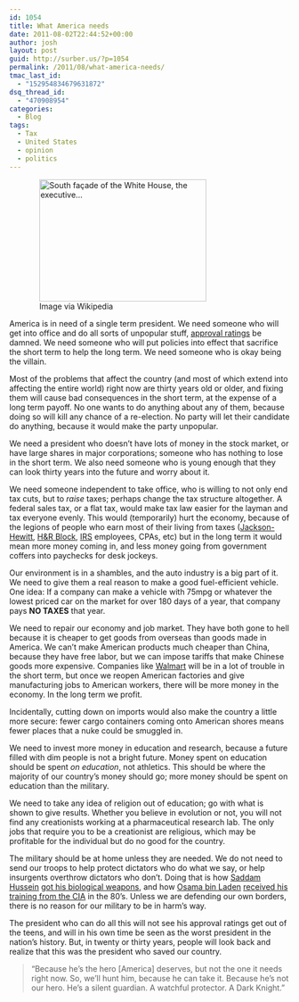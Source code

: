 ```yaml
---
id: 1054
title: What America needs
date: 2011-08-02T22:44:52+00:00
author: josh
layout: post
guid: http://surber.us/?p=1054
permalink: /2011/08/what-america-needs/
tmac_last_id:
  - "152954834679631872"
dsq_thread_id:
  - "470908954"
categories:
  - Blog
tags:
  - Tax
  - United States
  - opinion
  - politics
---
```

<div class="zemanta-img" style="margin: 1em; display: block;">
  <figure style="max-width: 300px" class="wp-caption alignright"><a href="http://commons.wikipedia.org/wiki/File:WhiteHouseSouthFacade.JPG"><img title="South façade of the White House, the executive..." src="http://upload.wikimedia.org/wikipedia/commons/thumb/a/af/WhiteHouseSouthFacade.JPG/300px-WhiteHouseSouthFacade.JPG" alt="South façade of the White House, the executive..." width="300" height="219" /></a><figcaption class="wp-caption-text">Image via Wikipedia</figcaption></figure>
</div>

America is in need of a single term president. We need someone who will get into office and do all sorts of unpopular stuff, <a class="zem_slink" title="United States presidential approval rating" href="http://en.wikipedia.org/wiki/United_States_presidential_approval_rating" rel="wikipedia">approval ratings</a> be damned. We need someone who will put policies into effect that sacrifice the short term to help the long term. We need someone who is okay being the villain.<!--more-->

Most of the problems that affect the country (and most of which extend into affecting the entire world) right now are thirty years old or older, and fixing them will cause bad consequences in the short term, at the expense of a long term payoff. No one wants to do anything about any of them, because doing so will kill any chance of a re-election. No party will let their candidate do anything, because it would make the party unpopular.

We need a president who doesn&#8217;t have lots of money in the stock market, or have large shares in major corporations; someone who has nothing to lose in the short term. We also need someone who is young enough that they can look thirty years into the future and worry about it.

We need someone independent to take office, who is willing to not only end tax cuts, but to _raise_ taxes; perhaps change the tax structure altogether. A federal sales tax, or a flat tax, would make tax law easier for the layman and tax everyone evenly. This would (temporarily) hurt the economy, because of the legions of people who earn most of their living from taxes (<a class="zem_slink" title="Jackson Hewitt" href="http://www.jacksonhewitt.com" rel="homepage">Jackson-Hewitt</a>, <a class="zem_slink" title="H&R Block" href="http://www.hrblock.com/" rel="homepage">H&R Block</a>, <a class="zem_slink" title="Internal Revenue Service" href="http://en.wikipedia.org/wiki/Internal_Revenue_Service" rel="wikipedia">IRS</a> employees, CPAs, etc) but in the long term it would mean more money coming in, and less money going from government coffers into paychecks for desk jockeys.

Our environment is in a shambles, and the auto industry is a big part of it. We need to give them a real reason to make a good fuel-efficient vehicle. One idea: If a company can make a vehicle with 75mpg or whatever the lowest priced car on the market for over 180 days of a year, that company pays **NO TAXES** that year.

We need to repair our economy and job market. They have both gone to hell because it is cheaper to get goods from overseas than goods made in America. We can&#8217;t make American products much cheaper than China, because they have free labor, but we can impose tariffs that make Chinese goods more expensive. Companies like <a class="zem_slink" title="Wal-Mart" href="http://maps.google.com/maps?ll=36.3641666667,-94.2163888889&spn=0.01,0.01&q=36.3641666667,-94.2163888889 (Wal-Mart)&t=h" rel="geolocation">Walmart</a> will be in a lot of trouble in the short term, but once we reopen American factories and give manufacturing jobs to American workers, there will be more money in the economy. In the long term we profit.

Incidentally, cutting down on imports would also make the country a little more secure: fewer cargo containers coming onto American shores means fewer places that a nuke could be smuggled in.

We need to invest more money in education and research, because a future filled with dim people is not a bright future. Money spent on education should be spent _on education_, not athletics. This should be where the majority of our country&#8217;s money should go; more money should be spent on education than the military.

We need to take any idea of religion out of education; go with what is shown to give results. Whether you believe in evolution or not, you will not find any creationists working at a pharmaceutical research lab. The only jobs that require you to be a creationist are religious, which may be profitable for the individual but do no good for the country.

The military should be at home unless they are needed. We do not need to send our troops to help protect dictators who do what we say, or help insurgents overthrow dictators who don&#8217;t. Doing that is how <a class="zem_slink" title="Saddam Hussein" href="http://en.wikipedia.org/wiki/Saddam_Hussein" rel="wikipedia">Saddam Hussein</a> [got his biological weapons](http://en.wikipedia.org/wiki/Iraq_and_weapons_of_mass_destruction#Western_help_with_Iraq.27s_WMD_program), and how <a class="zem_slink" title="Osama bin Laden" href="http://en.wikipedia.org/wiki/Osama_bin_Laden" rel="wikipedia">Osama bin Laden</a> [received his training from the CIA](http://en.wikipedia.org/wiki/Operation_Cyclone) in the 80&#8217;s. Unless we are defending our own borders, there is no reason for our military to be in harm&#8217;s way.

The president who can do all this will not see his approval ratings get out of the teens, and will in his own time be seen as the worst president in the nation&#8217;s history. But, in twenty or thirty years, people will look back and realize that this was the president who saved our country.

> &#8220;Because he&#8217;s the hero [America] deserves, but not the one it needs right now. So, we&#8217;ll hunt him, because he can take it. Because he&#8217;s not our hero. He&#8217;s a silent guardian. A watchful protector. A Dark Knight.&#8221;

<div class="zemanta-pixie" style="margin-top: 10px; height: 15px;">
  <img class="zemanta-pixie-img" style="border: none; float: right;" src="http://img.zemanta.com/pixy.gif?x-id=19490f5d-51c3-4256-b3dc-ddd8c0db072b" alt="" />
</div>